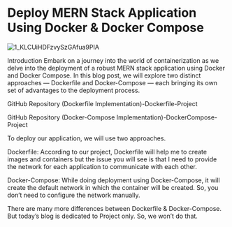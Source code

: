 # Deploy MERN Stack Application Using Docker & Docker Compose 
![1_KLCUiHDFzvySzGAfua9PIA](https://github.com/prashant169/DevOps/assets/78464585/99e978a9-1013-4812-8030-cba2d9814642)

Introduction
Embark on a journey into the world of containerization as we delve into the deployment of a robust MERN stack application using Docker and Docker Compose. In this blog post, we will explore two distinct approaches — Dockerfile and Docker-Compose — each bringing its own set of advantages to the deployment process.

GitHub Repository (Dockerfile Implementation)-Dockerfile-Project

GitHub Repository (Docker-Compose Implementation)-DockerCompose-Project

To deploy our application, we will use two approaches.

Dockerfile: According to our project, Dockerfile will help me to create images and containers but the issue you will see is that I need to provide the network for each application to communicate with each other.

Docker-Compose: While doing deployment using Docker-Compose, it will create the default network in which the container will be created. So, you don’t need to configure the network manually.

There are many more differences between Dockerfile & Docker-Compose. But today’s blog is dedicated to Project only. So, we won’t do that.
